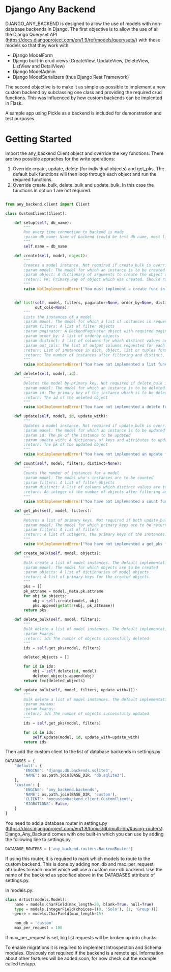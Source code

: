 # Django Any Backend #

DJANGO_ANY_BACKEND is designed to allow the use of models with non-database backends in Django. The first objective is to allow the use of all the Django Queryset API (https://docs.djangoproject.com/en/1.9/ref/models/querysets/) with these models so that they work with: 

* Django ModelForm
* Django built-in crud views (CreateView, UpdateView, DeleteView, ListView and DetailView)
* Django ModelAdmin
* Django ModelSerializers (thus Django Rest Framework)

The second objective is to make it as simple as possible to implement a new custom backend by subclassing one class and providing the required crud functions. This was influenced by how custom backends can be implented in Flask.

A sample app using Pickle as a backend is included for demonstration and test purposes.

# Getting Started #

Import the any_backend Client object and override the key functions. There are two possible appraches for the write operations:

1.  Override create, update, delete (for individual objects) and get_pks. The default bulk functions will then loop through each object and run the required functions.
2.  Override create_bulk, delete_bulk and update_bulk. In this case the functions in option 1 are not required.

```python

from any_backend.client import Client

class CustomClient(Client):

    def setup(self, db_name):
        """
        Run every time connection to backend is made
        :param db_name: Name of backend (could be test db name, most likely ignored for external api)
        """
        self.name = db_name

    def create(self, model, object):
        """
        Creates a model instance. Not required if create_bulk is overridden.
        :param model: The model for which an instance is to be created
        :param object: A dictionary of arguments to create the object with
        :return: PK: Primary key of object which was created. Should raise exception if object cannot be created
        """
        raise NotImplementedError('You must implement a create func in your connection class')


    def list(self, model, filters, paginator=None, order_by=None, distinct=None,
             out_cols=None):
        """
        Lists the instances of a model
        :param model: The model for which a list of instances is requested
        :param filters: A list of filter objects
        :param paginator: A BackendPaginator object with required pagination
        :param order_by: A list of orderby objects
        :param distinct: A list of columns for which distinct values are required
        :param out_cols: The list of output columns requested for each instance
        :return: List of instances in dict, object, list or tuples form
        :return: The number of instances after filtering and distinct, but before pagination
        """
        raise NotImplementedError('You have not implemented a list func in your client class')

    def delete(self, model, id):
        """
        Deletes the model by primary key. Not required if delete_bulk is overridden.
        :param model: The model for which an instance is to be deleted
        :param id: The primary key of the instance which is to be deleted
        :return: The id of the deleted object
        """
        raise NotImplementedError('You have not implemented a delete func in your client class')

    def update(self, model, id, update_with):
        """
        Updates a model instance. Not required if update_bulk is overridden.
        :param model: The model for which an instance is to be updated
        :param id: The pk of the instance to be updated
        :param update_with: A dictionary of keys and attributes to update
        :return: The pk of the updated object
        """
        raise NotImplementedError('You have not implemented an update func in your client class')

    def count(self, model, filters, distinct=None):
        """
        Counts the number of instances for a model
        :param model: The model who's instances are to be counted
        :param filters: A list of filter objects
        :param distinct: A list of columns which distinct values are to be counted
        :return: An integer of the number of objects after filtering and distinct
        """
        raise NotImplementedError('You have not implemented a count function in your client class')

    def get_pks(self, model, filters):
        """
        Returns a list of primary keys. Not required if both update_bulk and delete_bulk are overridden.
        :param model: The model for which primary keys are to be returned
        :param filters: A list of filters
        :return: A list of integers, the primary keys of the instances.
        """
        raise NotImplementedError("You have not implemented a get_pks function in your client class")

    def create_bulk(self, model, objects):
        """
        Bulk create a list of model instances. The default implementation loops through the objects and runs a custom create function. Only one of create or create_bulk needs to be implemented.
        :param model: The model for which objects are to be created
        :param objects: A list of dictionaries of model objects
        :return: A list of primary keys for the created objects.
        """
        pks = []
        pk_attname = model._meta.pk.attname
        for obj in objects:
            obj = self.create(model, obj)
            pks.append(getattr(obj, pk_attname))
        return pks

    def delete_bulk(self, model, filters):
        """
        Bulk delete a list of model instances. The default implementation runs the get_pks function, looping through the objects and runs a custom delete.
        :param kwargs:
        :return: ids The number of objects successfully deleted
        """
        ids = self.get_pks(model, filters)

        deleted_objects = []

        for id in ids:
            obj = self.delete(id, model)
            deleted_objects.append(obj)
        return len(deleted_objects)

    def update_bulk(self, model, filters, update_with=()):
        """
        Bulk delete a list of model instances. The default implementation runs the get_pks function, looping through the objects and runs a custom update function.
        :param params:
        :param kwargs:
        :return: ids The number of objects successfully updated
        """
        ids = self.get_pks(model, filters)

        for id in ids:
            self.update(model, id, update_with=update_with)
        return ids
```

Then add the custom client to the list of database backends in settings.py

```python
DATABASES = {
    'default': {
        'ENGINE': 'django.db.backends.sqlite3',
        'NAME': os.path.join(BASE_DIR, 'db.sqlite3'),
    },
    'custom': {
        'ENGINE': 'any_backend.backends',
        'NAME': os.path.join(BASE_DIR, 'custom'),
        'CLIENT': 'mycustombackend.client.CustomClient',
        'MIGRATIONS': False,
    }
}
```

You need to add a database router in settings.py (https://docs.djangoproject.com/en/1.9/topics/db/multi-db/#using-routers). Django_Any_Backend comes with one built-in which you can use by adding the following line to settings.py.

```python
DATABASE_ROUTERS = ['any_backend.routers.BackendRouter']
```

If using this router, it is required to mark which models to route to the custom backend. This is done by adding non_db and max_per_request attributes to each model which will use a custom non-db backend. Use the name of the backend as specified above in the DATABASES attribute of settings.py.

In models.py:

```python
class Artist(models.Model):
    name = models.CharField(max_length=20, blank=True, null=True)
    type = models.IntegerField(choices=((0, 'Solo'), (1, 'Group')))
    genre = models.CharField(max_length=15)

    non_db = 'custom'
    max_per_request = 100

```

If max_per_request is set, big list requests will be broken up into chunks.

To enable migrations it is required to implement Introspection and Schema modules. Obviously not required if the backend is a remote api. Information about other features will be added soon, for now check out the example called testapp. 


